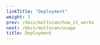 ```yaml
---
linkTitle: "Deployment"
weight: 3
prev: /docs/multscan/how_it_works
next: /docs/multscan/usage
title: Deployment
---
```

